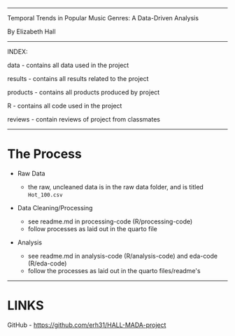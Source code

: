  
---

Temporal Trends in Popular Music Genres: A Data-Driven Analysis

By Elizabeth Hall

---

INDEX: 

data - contains all data used in the project

results - contains all results related to the project

products - contains all products produced by project

R - contains all code used in the project

reviews - contain reviews of project from classmates

--- 

# The Process

- Raw Data
	- the raw, uncleaned data is in the raw data folder, and is titled `Hot_100.csv`

- Data Cleaning/Processing

	- see readme.md in processing-code (R/processing-code)
	- follow processes as laid out in the quarto file


- Analysis

	- see readme.md in analysis-code (R/analysis-code) and eda-code (R/eda-code)
	- follow the processes as laid out in the quarto files/readme's

---

# LINKS

GitHub - https://github.com/erh31/HALL-MADA-project


